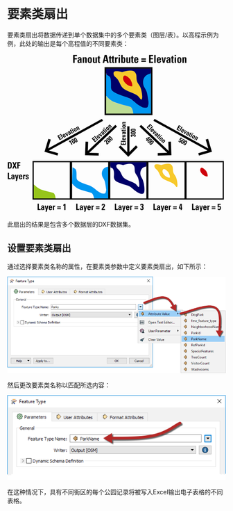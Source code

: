 # 要素类扇出

要素类扇出将数据传递到单个数据集中的多个要素类（图层/表）。以高程示例为例，此处的输出是每个高程值的不同要素类：

![](../../.gitbook/assets/img3.013.featuretypefanoutdiagram.png)

此扇出的结果是包含多个数据层的DXF数据集。

## 设置要素类扇出

通过选择要素类名称的属性，在要素类参数中定义要素类扇出，如下所示：

![](../../.gitbook/assets/img3.014.settingfeaturetypefanout.png)

然后更改要素类名称以匹配所选内容：

![](../../.gitbook/assets/img3.015.featuretypefanoutftname.png)

在这种情况下，具有不同街区的每个公园记录将被写入Excel输出电子表格的不同表格。

